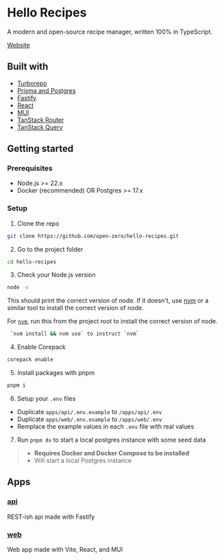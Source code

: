 # Hello Recipes

A modern and open-source recipe manager, written 100% in TypeScript.

[Website](https://hellorecipes.com/)

## Built with

- [Turborepo](https://turbo.build/repo)
- [Prisma and Postgres](https://www.prisma.io/)
- [Fastify](https://fastify.dev/)
- [React](https://react.dev/)
- [MUI](https://mui.com/)
- [TanStack Router](https://tanstack.com/router/latest)
- [TanStack Query](https://tanstack.com/query/latest)

## Getting started

### Prerequisites

- Node.js >= 22.x
- Docker (recommended) OR Postgres >= 17.x

### Setup

1. Clone the repo

```sh
git clone https://github.com/open-zero/hello-recipes.git
```

2. Go to the project folder

```sh
cd hello-recipes
```

3. Check your Node.js version

```sh
node -v
```

This should print the correct version of node. If it doesn't, use [nvm](https://github.com/nvm-sh/nvm) or a similar tool to install the correct version of node.

For [`nvm`](https://github.com/nvm-sh/nvm), run this from the project root to install the correct version of node.

```sh
 `nvm install && nvm use` to instruct `nvm`
```

4. Enable Corepack

```sh
corepack enable
```

5. Install packages with pnpm

```sh
pnpm i
```

6. Setup your `.env` files

- Duplicate `apps/api/.env.example` to `/apps/api/.env`
- Duplicate `apps/web/.env.example` to `/apps/web/.env`
- Remplace the example values in each `.env` file with real values

7. Run `pnpm dx` to start a local postgres instance with some seed data

> - **Requires Docker and Docker Compose to be installed**
> - Will start a local Postgres instance

## Apps

### [api](/apps/api/)

REST-ish api made with Fastify

### [web](/apps/web/)

Web app made with Vite, React, and MUI

